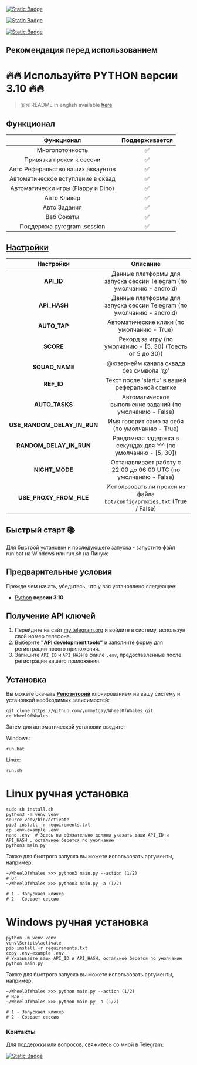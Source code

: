 [![Static Badge](https://img.shields.io/badge/Телеграм-Наш_канал-Link?style=for-the-badge&logo=Telegram&logoColor=white&logoSize=auto&color=blue)](https://t.me/hidden_coding)

[![Static Badge](https://img.shields.io/badge/Телеграм-Наш_чат-Link?style=for-the-badge&logo=Telegram&logoColor=white&logoSize=auto&color=blue)](https://t.me/hidden_codding_chat)

[![Static Badge](https://img.shields.io/badge/Телеграм-Ссылка_на_бота-Link?style=for-the-badge&logo=Telegram&logoColor=white&logoSize=auto&color=blue)](https://t.me/wheelofwhalesbot?start=CGYJGk91pub)

## Рекомендация перед использованием

# 🔥🔥 Используйте PYTHON версии 3.10 🔥🔥

> 🇪🇳 README in english available [here](README)

## Функционал  
|                               Функционал                               |  Поддерживается |
|:----------------------------------------------------------------------:|:---------------:|
|                            Многопоточность                             |       ✅        | 
|                        Привязка прокси к сессии                        |       ✅        | 
|                    Авто Реферальство ваших аккаунтов                   |       ✅        |
|                    Автоматическое вступление в сквад                   |       ✅        |
|                   Автоматически игры (Flappy и Dino)                   |       ✅        |
|                              Авто Кликер                               |       ✅        |
|                              Авто Задания                              |       ✅        |
|                              Веб Сокеты                                |       ✅        |
|                      Поддержка pyrogram .session                       |       ✅        |


## [Настройки](https://github.com/yummy1gay/WheelOfWhales/blob/main/.env-example/)
|        Настройки            |                                      Описание                                          |
|:---------------------------:|:--------------------------------------------------------------------------------------:|
|       **API_ID**            |        Данные платформы для запуска сессии Telegram (по умолчанию - android)           |
|      **API_HASH**           |        Данные платформы для запуска сессии Telegram (по умолчанию - android)           |
|      **AUTO_TAP**           |                       Автоматические клики (по умолчанию - True)                       |
|        **SCORE**            |                 Рекорд за игру (по умолчанию - [5, 30] (Тоесть от 5 до 30))            |
|      **SQUAD_NAME**         |                       @юзернейм канала сквада без символа '@'                          |
|       **REF_ID**            |                    Текст после 'start=' в вашей реферальной ссылке                     |
|       **AUTO_TASKS**        |                  Автоматическое выполнение заданий (по умолчанию - False)              |
| **USE_RANDOM_DELAY_IN_RUN** |                      Имя говорит само за себя (по умолчанию - True)                    |
|   **RANDOM_DELAY_IN_RUN**   |              Рандомная задержка в секундах для ^^^ (по умолчанию - [5, 30])            |
|      **NIGHT_MODE**         |           Останавливает работу с 22:00 до 06:00 UTC  (по умолчанию - False)            |
| **USE_PROXY_FROM_FILE**     |         Использовать ли прокси из файла `bot/config/proxies.txt` (True / False)        |

## Быстрый старт 📚

Для быстрой установки и последующего запуска - запустите файл run.bat на Windows или run.sh на Линукс

## Предварительные условия
Прежде чем начать, убедитесь, что у вас установлено следующее:
- [Python](https://www.python.org/downloads/) **версии 3.10**

## Получение API ключей
1. Перейдите на сайт [my.telegram.org](https://my.telegram.org) и войдите в систему, используя свой номер телефона.
2. Выберите **"API development tools"** и заполните форму для регистрации нового приложения.
3. Запишите `API_ID` и `API_HASH` в файле `.env`, предоставленные после регистрации вашего приложения.

## Установка
Вы можете скачать [**Репозиторий**](https://github.com/yummy1gay/WheelOfWhales) клонированием на вашу систему и установкой необходимых зависимостей:
```shell
git clone https://github.com/yummy1gay/WheelOfWhales.git
cd WheelOfWhales
```

Затем для автоматической установки введите:

Windows:
```shell
run.bat
```

Linux:
```shell
run.sh
```

# Linux ручная установка
```shell
sudo sh install.sh
python3 -m venv venv
source venv/bin/activate
pip3 install -r requirements.txt
cp .env-example .env
nano .env  # Здесь вы обязательно должны указать ваши API_ID и API_HASH , остальное берется по умолчанию
python3 main.py
```

Также для быстрого запуска вы можете использовать аргументы, например:
```shell
~/WheelOfWhales >>> python3 main.py --action (1/2)
# Or
~/WheelOfWhales >>> python3 main.py -a (1/2)

# 1 - Запускает кликер
# 2 - Создает сессию
```


# Windows ручная установка
```shell
python -m venv venv
venv\Scripts\activate
pip install -r requirements.txt
copy .env-example .env
# Указываете ваши API_ID и API_HASH, остальное берется по умолчанию
python main.py
```

Также для быстрого запуска вы можете использовать аргументы, например:
```shell
~/WheelOfWhales >>> python main.py --action (1/2)
# Или
~/WheelOfWhales >>> python main.py -a (1/2)

# 1 - Запускает кликер
# 2 - Создает сессию
```




### Контакты

Для поддержки или вопросов, свяжитесь со мной в Telegram:

[![Static Badge](https://img.shields.io/badge/Телеграм-автор_бота-link?style=for-the-badge&logo=telegram&logoColor=white&logoSize=auto&color=blue)](https://t.me/yummy1gay)
